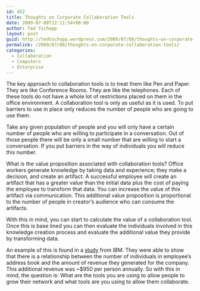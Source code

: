 ```yaml
---
id: 452
title: Thoughts on Corporate Collaboration Tools
date: 2009-07-08T12:11:54+00:00
author: Ted Tschopp
layout: post
guid: http://tedtschopp.wordpress.com/2009/07/08/thoughts-on-corporate-collaboration-tools/
permalink: /2009/07/08/thoughts-on-corporate-collaboration-tools/
categories:
  - Collaboration
  - Computers
  - Enterprise
---
```

The key approach to collaboration tools is to treat them like Pen and Paper. They are like Conference Rooms. They are like the telephones. Each of these tools do not have a whole lot of restrictions placed on them in the office environment. A collaboration tool is only as useful as it is used. To put barriers to use in place only reduces the number of people who are going to use them.

Take any given population of people and you will only have a certain number of people who are willing to participate in a conversation. Out of those people there will be only a small number that are willing to start a conversation. If you put barriers in the way of individuals you will reduce this number.

What is the value proposition associated with collaboration tools? Office workers generate knowledge by taking data and experience; they make a decision, and create an artifact. A successful employee will create an artifact that has a greater value than the initial data plus the cost of paying the employee to transform that data. You can increase the value of this artifact via communication. This additional value proposition is proportional to the number of people in creator’s audience who can consume the artifacts.

With this in mind, you can start to calculate the value of a collaboration tool. Once this is base lined you can then evaluate the individuals involved in this knowledge creation process and evaluate the additional value they provide by transforming data.

An example of this is found in a <a href="http://smallblue.research.ibm.com/projects/snvalue/" target="_blank">study</a> from IBM. They were able to show that there is a relationship between the number of individuals in employee&#8217;s address book and the amount of revenue they generated for the company. This additional revenue was ~$950 per person annually. So with this in mind, the question is: What are the tools you are using to allow people to grow their network and what tools are you using to allow them collaborate.